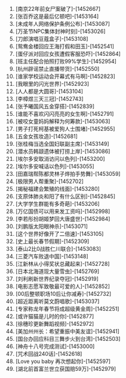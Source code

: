 
1. [南京22年前女尸案破了]-[1452667]
1. [张百乔这是最后亿顿吧]-[1453164]
1. [未成年人网络保护条例公布]-[1453087]
1. [万圣节NPC集体封神时刻]-[1453026]
1. [刀郎演唱豆蔻盒子]-[1453108]
1. [鸳鸯金楼回应王海打假和田玉]-[1452541]
1. [蛋仔派对回应女孩遭假客服恐吓]-[1452864]
1. [班主任配合拍照打败99%学生]-[1452954]
1. [杭州辟谣禁止直播带货]-[1452550]
1. [谁家学校运动会开幕式有马啊]-[1452823]
1. [我眼里的闪光世界]-[1452923]
1. [人人都是大圆哥]-[1453104]
1. [李樟煜三天三冠]-[1452743]
1. [张予曦国风五金穿搭]-[1452839]
1. [谁能不喜欢闪闪亮亮的女生啊]-[1452791]
1. [被咬女童妈妈解释为何筹款]-[1453063]
1. [男子打死柯基被爱狗人士围堵]-[1452955]
1. [五金女孩妆造]-[1452681]
1. [张桂梅当选全国妇联副主席]-[1453149]
1. [潜水员韩颋遗体被打捞上岸]-[1453086]
1. [埃尔多安取消访问以色列]-[1453200]
1. [埃尔多安喊话以色列]-[1453055]
1. [田嘉瑞帮陈都灵林子烨拍手势舞]-[1453059]
1. [极限男人帮重聚]-[1452702]
1. [揭秘福建会繁殖的线面]-[1453280]
1. [支原体肺炎和阳了有什么区别]-[1452845]
1. [大学学生群能有多奇葩]-[1453206]
1. [万亿国债可以用来发工资吗]-[1452998]
1. [李若彤扮胡姬梦回大唐盛世]-[1452984]
1. [刘鹏版太阳眼神杀]-[1453071]
1. [这个世界好像开了二倍速]-[1453105]
1. [史上最长春节假期]-[1452309]
1. [泰山2比0战胜仁川联合]-[1453083]
1. [三菱汽车败退中国]-[1453148]
1. [江新林从小得奖状总藏起来]-[1452728]
1. [日本北海道现大量雪虫]-[1452769]
1. [刘利刷新世界纪录夺冠]-[1452919]
1. [电影志愿军致敬最可爱的人]-[1452852]
1. [00后整顿职场10后让你减寿]-[1452732]
1. [超近距离听莫文蔚唱歌]-[1453037]
1. [专家称龙年春节将成超级黄金周]-[1452251]
1. [或许猫猫是儿时的你]-[1452877]
1. [徐穗珍更新舞蹈视频]-[1452972]
1. [美加州州长：希望重振中美友谊]-[1452941]
1. [国台办回应科目三舞步火到台湾]-[1452503]
1. [神舟十八号完成测试]-[1453000]
1. [咒术回战240话]-[1452618]
1. [Love you baby 再次想起你]-[1452597]
1. [湖北前首富兰世立获国赔59万]-[1452979]